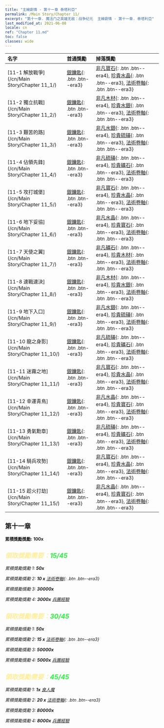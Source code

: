 ```yaml
---
title: "主線劇情 - 第十一章 泰塔利亞"
permalink: /Main Story/Chapter 11/
excerpt: "第十一章. 魔法门之英雄无敌：战争纪元  主線劇情 - 第十一章. 泰塔利亞"
last_modified_at: 2021-06-08
locale: cn
ref: "Chapter 11.md"
toc: false
classes: wide
---
```


  | 名字 |  首通獎勵 | 掉落獎勵 |
  |:------------|:------------|:------------| 
  | [11-1 解放戰爭](/cn/Main Story/Chapter 11_1/) | [銀鑰匙](/cn/Items/con_693/){: .btn .btn--era3} | [非凡寶石](/cn/Items/mat_37/){: .btn .btn--era4}, [珍貴水晶](/cn/Items/mat_31/){: .btn .btn--era3}, [法術卷軸](/cn/Items/con_694/){: .btn .btn--era3} |
  | [11-2 獨立抗戰](/cn/Main Story/Chapter 11_2/) | [銀鑰匙](/cn/Items/con_693/){: .btn .btn--era3} | [非凡木材](/cn/Items/mat_34/){: .btn .btn--era4}, [珍貴水銀](/cn/Items/mat_28/){: .btn .btn--era3}, [法術卷軸](/cn/Items/con_694/){: .btn .btn--era3} |
  | [11-3 艱苦的路](/cn/Main Story/Chapter 11_3/) | [銀鑰匙](/cn/Items/con_693/){: .btn .btn--era3} | [非凡水銀](/cn/Items/mat_35/){: .btn .btn--era4}, [珍貴硫磺](/cn/Items/mat_29/){: .btn .btn--era3}, [法術卷軸](/cn/Items/con_694/){: .btn .btn--era3} |
  | [11-4 佔領先鋒](/cn/Main Story/Chapter 11_4/) | [銀鑰匙](/cn/Items/con_693/){: .btn .btn--era3} | [非凡硫磺](/cn/Items/mat_36/){: .btn .btn--era4}, [珍貴礦石](/cn/Items/mat_26/){: .btn .btn--era3}, [法術卷軸](/cn/Items/con_694/){: .btn .btn--era3} |
  | [11-5 攻打城堡](/cn/Main Story/Chapter 11_5/) | [銀鑰匙](/cn/Items/con_693/){: .btn .btn--era3} | [非凡寶石](/cn/Items/mat_37/){: .btn .btn--era4}, [珍貴水晶](/cn/Items/mat_31/){: .btn .btn--era3}, [法術卷軸](/cn/Items/con_694/){: .btn .btn--era3} |
  | [11-6 地下妥協](/cn/Main Story/Chapter 11_6/) | [銀鑰匙](/cn/Items/con_693/){: .btn .btn--era3} | [非凡水晶](/cn/Items/mat_38/){: .btn .btn--era4}, [珍貴寶石](/cn/Items/mat_30/){: .btn .btn--era3}, [法術卷軸](/cn/Items/con_694/){: .btn .btn--era3} |
  | [11-7 天使之翼](/cn/Main Story/Chapter 11_7/) | [銀鑰匙](/cn/Items/con_693/){: .btn .btn--era3} | [非凡礦石](/cn/Items/mat_33/){: .btn .btn--era4}, [珍貴木材](/cn/Items/mat_27/){: .btn .btn--era3}, [法術卷軸](/cn/Items/con_694/){: .btn .btn--era3} |
  | [11-8 速戰速決](/cn/Main Story/Chapter 11_8/) | [銀鑰匙](/cn/Items/con_693/){: .btn .btn--era3} | [非凡木材](/cn/Items/mat_34/){: .btn .btn--era4}, [珍貴水銀](/cn/Items/mat_28/){: .btn .btn--era3}, [法術卷軸](/cn/Items/con_694/){: .btn .btn--era3} |
  | [11-9 地下入口](/cn/Main Story/Chapter 11_9/) | [銀鑰匙](/cn/Items/con_693/){: .btn .btn--era3} | [非凡水銀](/cn/Items/mat_35/){: .btn .btn--era4}, [珍貴硫磺](/cn/Items/mat_29/){: .btn .btn--era3}, [法術卷軸](/cn/Items/con_694/){: .btn .btn--era3} |
  | [11-10 龍之身影](/cn/Main Story/Chapter 11_10/) | [銀鑰匙](/cn/Items/con_693/){: .btn .btn--era3} | [非凡硫磺](/cn/Items/mat_36/){: .btn .btn--era4}, [珍貴礦石](/cn/Items/mat_26/){: .btn .btn--era3}, [法術卷軸](/cn/Items/con_694/){: .btn .btn--era3} |
  | [11-11 迷霧之地](/cn/Main Story/Chapter 11_11/) | [銀鑰匙](/cn/Items/con_693/){: .btn .btn--era3} | [非凡寶石](/cn/Items/mat_37/){: .btn .btn--era4}, [珍貴水晶](/cn/Items/mat_31/){: .btn .btn--era3}, [法術卷軸](/cn/Items/con_694/){: .btn .btn--era3} |
  | [11-12 幸運青鳥](/cn/Main Story/Chapter 11_12/) | [銀鑰匙](/cn/Items/con_693/){: .btn .btn--era3} | [非凡水晶](/cn/Items/mat_38/){: .btn .btn--era4}, [珍貴寶石](/cn/Items/mat_30/){: .btn .btn--era3}, [法術卷軸](/cn/Items/con_694/){: .btn .btn--era3} |
  | [11-13 勇氣勳章](/cn/Main Story/Chapter 11_13/) | [銀鑰匙](/cn/Items/con_693/){: .btn .btn--era3} | [非凡硫磺](/cn/Items/mat_36/){: .btn .btn--era4}, [珍貴礦石](/cn/Items/mat_26/){: .btn .btn--era3}, [法術卷軸](/cn/Items/con_694/){: .btn .btn--era3} |
  | [11-14 騎兵攻勢](/cn/Main Story/Chapter 11_14/) | [銀鑰匙](/cn/Items/con_693/){: .btn .btn--era3} | [非凡寶石](/cn/Items/mat_37/){: .btn .btn--era4}, [珍貴水晶](/cn/Items/mat_31/){: .btn .btn--era3}, [法術卷軸](/cn/Items/con_694/){: .btn .btn--era3} |
  | [11-15 趁火打劫](/cn/Main Story/Chapter 11_15/) | [銀鑰匙](/cn/Items/con_693/){: .btn .btn--era3} | [非凡水晶](/cn/Items/mat_38/){: .btn .btn--era4}, [珍貴寶石](/cn/Items/mat_30/){: .btn .btn--era3}, [法術卷軸](/cn/Items/con_694/){: .btn .btn--era3} |


##  第十一章

 **累積獎勵獎勵:**  **100x** <i class="fas fa-gem"/>



## <span style="color: #ffeea0">   領取獎勵需要：</span><span style="color: #27f73a">15/45</span>

 累積獎勵獎勵 1:  **50x** <i class="fas fa-gem"/>

 累積獎勵獎勵 2: **10 x** [法術卷軸](/cn/Items/con_694/){: .btn .btn--era3}

 累積獎勵獎勵 3:  **30000x** <i class="fas fa-coins"/>

 累積獎勵獎勵 4:  **3000x** [兵團經驗](/cn/Items/con_902/)



## <span style="color: #ffeea0">   領取獎勵需要：</span><span style="color: #27f73a">30/45</span>

 累積獎勵獎勵 1:  **50x** <i class="fas fa-gem"/>

 累積獎勵獎勵 2: **15 x** [法術卷軸](/cn/Items/con_694/){: .btn .btn--era3}

 累積獎勵獎勵 3:  **50000x** <i class="fas fa-coins"/>

 累積獎勵獎勵 4:  **5000x** [兵團經驗](/cn/Items/con_902/)



## <span style="color: #ffeea0">   領取獎勵需要：</span><span style="color: #27f73a">45/45</span>

 累積獎勵獎勵 1:  **1x** [食人魔](/cn/units/Ogre/)

 累積獎勵獎勵 2: **20 x** [法術卷軸](/cn/Items/con_694/){: .btn .btn--era3}

 累積獎勵獎勵 3:  **80000x** <i class="fas fa-coins"/>

 累積獎勵獎勵 4:  **8000x** [兵團經驗](/cn/Items/con_902/)

